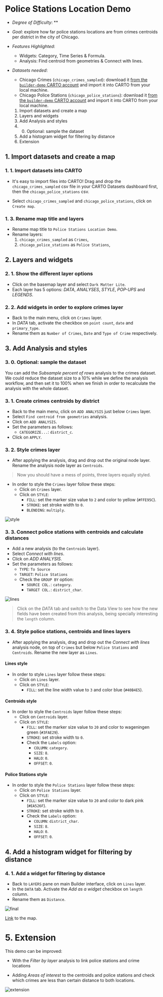 # Police Stations Location Demo

* *Degree of Difficulty*: **

* *Goal*: explore how far police stations locations are from crimes centroids per district in the city of Chicago.

* *Features Highlighted*:
  * Widgets: Category, Time Series & Formula.
  * Analysis: Find centroid from geometries & Connect with lines.

* *Datasets needed*:

  * Chicago Crimes (`chicago_crimes_sampled`): download it [from the `builder-demo` CARTO account](https://builder-demo.carto.com:443/api/v2/sql?q=select+*+from+chicago_crimes_sampled&format=gpkg&filename=chicago_crimes_sampled.gpkg) and import it into CARTO from your local machine.
  * Chicago Police Stations (`chicago_police_stations`): download it [from the `builder-demo` CARTO account](https://builder-demo.carto.com:443/api/v2/sql?q=select+*+from+chicago_police_stations&format=gpkg&filename=chicago_police_stations.gpkg) and import it into CARTO from your local machine.


  1. Import datasets and create a map
  2. Layers and widgets
  3. Add Analysis and styles
    3. 0. Optional: sample the dataset
  4. Add a histogram widget for filtering by distance
  5. Extension

## 1. Import datasets and create a map

### 1. 1. Import datasets into CARTO

* It's easy to import files into CARTO! Drag and drop the `chicago_crimes_sampled` csv file in your CARTO Datasets dashboard first, then the `chicago_police_stations` csv. 

<!-- Explain to the viewer the wide diversity of geodata supported in CARTO during the importing. -->

* Select `chicago_crimes_sampled` and `chicago_police_stations`, click on `Create map`.


### 1. 3. Rename map title and layers

* Rename map title to `Police Stations Location Demo`.
* Rename layers:
  1. `chicago_crimes_sampled` as `Crimes`,
  2. `chicago_police_stations` as `Police Stations`,

## 2. Layers and widgets

### 2. 1. Show the different layer options

* Click on the basemap layer and select `Dark Matter Lite`.
* Each layer has 5 options: *DATA*, *ANALYSES*, *STYLE*, *POP-UPS* and *LEGENDS*.

### 2. 2. Add widgets in order to explore crimes layer

* Back to the main menu, click on `Crimes` layer.
* In *DATA* tab, activate the checkbox on `point count`, `date` and `primary_type`.
* Rename them as `Number of Crimes`, `Date` and `Type of Crime` respectively.

## 3. Add Analysis and styles

### 3. 0. Optional: sample the dataset

You can add the *Subsample percent of rows* analysis to the crimes dataset. We could reduce the dataset size to a 10% while we define the analysis workflow, and then set it to 100% when we finish in order to recalculate the analysis with the whole dataset.

### 3. 1. Create crimes centroids by district

* Back to the main menu, click on `ADD ANALYSIS` just below `Crimes` layer.
* Select `Find centroid from geometries` analysis.
* Click on `ADD ANALYSIS`.
* Set the parameters as follows:
  * `CATEGORIZE...`: `district_c`.
* Click on `APPLY`.

### 3. 2. Style crimes layer

* After applying the analysis, drag and drop out the original node layer. Rename the analysis node layer as `Centroids`.

> Now you should have a mess of points, three layers equally styled.

* In order to style the `Crimes` layer follow these steps:
  * Click on `Crimes` layer.
  * Click on `STYLE`:
    * `FILL`: set the marker size value to `2` and color to yellow (`#FFE95C`).
    * `STROKE`: set stroke width to `0`.
    * `BLENDING`: `multiply`.

![style](imgs/chicago/01-data.png)

### 3. 3. Connect police stations with centroids and calculate distances

* Add a new analysis (to the `Centroids` layer).
* Select *Connect with lines*.
* Click on *ADD ANALYSIS*.
* Set the parameters as follows:
  * `TYPE`: `To Source`
  * `TARGET`: `Police Stations`
  * Check the `GROUP BY` option:
    * `SOURCE COL.`: `category`.
    * `TARGET COL.`: `district_char`.

![lines](imgs/chicago/02-lines.png)

> Click on the *DATA* tab and switch to the Data View to see how the new fields have been created from this analysis, being specially interesting the `length` column.

### 3. 4. Style police stations, centroids and lines layers

* After applying the analysis, drag and drop out the *Connect with lines* analysis node, on top of `Crimes` but below `Police Stations` and `Centroids`. Rename the new layer as `Lines`.

#### Lines style

* In order to style `Lines` layer follow these steps:
  * Click on `Lines` layer.
  * Click on `STYLE`:
    * `FILL`: set the line width value to `3` and color blue (`#40B4E5`).

#### Centroids style

* In order to style the `Centroids` layer follow these steps:
  * Click on `Centroids` layer.
  * Click on `STYLE`:
    * `FILL`: set the marker size value to `20` and color to wageningen green (`#3FAE29`).
    * `STROKE`: set stroke width to `0`.
    * Check the `Labels` option:
      * `COLUMN`: `category`.
      * `SIZE`: `8`.
      * `HALO`: `0`.
      * `OFFSET`: `0`.

#### Police Stations style

* In order to style the `Police Stations` layer follow these steps:
  * Click on `Police Stations` layer.
  * Click on `STYLE`:
    * `FILL`: set the marker size value to `20` and color to dark pink (`#EA526F`).
    * `STROKE`: set stroke width to `0`.
    * Check the `Labels` option:
      * `COLUMN`: `district_char`.
      * `SIZE`: `8`.
      * `HALO`: `0`.
      * `OFFSET`: `0`.

## 4. Add a histogram widget for filtering by distance

### 4. 1. Add a widget for filtering by distance

* Back to `LAYERS` pane on main Builder interface, click on `Lines` layer.
* In the `DATA` tab. Activate the *Add as a widget* checkbox on `length` column.
* Rename them as `Distance`.

![final](imgs/chicago/03-final.png)

[Link](https://builder-demo.carto.com/builder/0876e726-e73f-11e6-82a3-0e233c30368f) to the map.

# 5. Extension

This demo can be improved:

* With the *Filter by layer* analysis to link police stations and crime locations

* Adding *Areas of interest* to the centroids and police stations and check which crimes are less than certain distance to both locations.

![extension](imgs/chicago/04-extension.png)